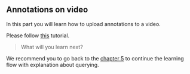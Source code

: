 ## Annotations on video 

In this part you will learn how to upload annotations to a video. 

Please follow [this](../tutorials/annotations_video/video_annotations/chapter.md) tutorial.

> What will you learn next?

We recommend you to go back to the [chapter 5](part_05_dql_filters.md) to continue the learning flow with explanation about querying. 










